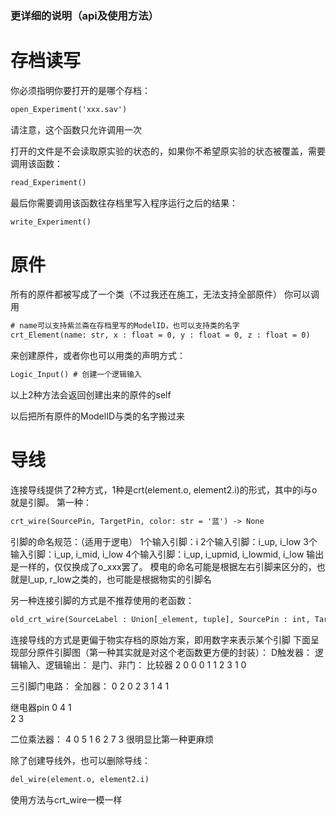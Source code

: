 ### 更详细的说明（api及使用方法）

# 存档读写
你必须指明你要打开的是哪个存档：
```diff
open_Experiment('xxx.sav')
```
请注意，这个函数只允许调用一次

打开的文件是不会读取原实验的状态的，如果你不希望原实验的状态被覆盖，需要调用该函数：
```diff
read_Experiment()
```

最后你需要调用该函数往存档里写入程序运行之后的结果：
```diff
write_Experiment()
```

# 原件
所有的原件都被写成了一个类（不过我还在施工，无法支持全部原件）
你可以调用
```diff
# name可以支持紫兰斋在存档里写的ModelID，也可以支持类的名字
crt_Element(name: str, x : float = 0, y : float = 0, z : float = 0)
```
来创建原件，或者你也可以用类的声明方式：
```diff
Logic_Input() # 创建一个逻辑输入
```
以上2种方法会返回创建出来的原件的self

以后把所有原件的ModelID与类的名字搬过来

# 导线
连接导线提供了2种方式，1种是crt(element.o, element2.i)的形式，其中的i与o就是引脚。
第一种：
```diff
crt_wire(SourcePin, TargetPin, color: str = '蓝') -> None
```
引脚的命名规范：（适用于逻电）
1个输入引脚：i
2个输入引脚：i_up, i_low
3个输入引脚：i_up, i_mid, i_low
4个输入引脚：i_up, i_upmid, i_lowmid, i_low
输出是一样的，仅仅换成了o_xxx罢了。
模电的命名可能是根据左右引脚来区分的，也就是l_up, r_low之类的，也可能是根据物实的引脚名

另一种连接引脚的方式是不推荐使用的老函数：
```diff
old_crt_wire(SourceLabel : Union[_element, tuple], SourcePin : int, TargetLabel, TargetPin : int, color = "蓝") -> None
```
连接导线的方式是更偏于物实存档的原始方案，即用数字来表示某个引脚
下面呈现部分原件引脚图（第一种其实就是对这个老函数更方便的封装）：
D触发器：       逻辑输入、逻辑输出：      是门、非门：       比较器
2    0         0                     0 1              1
                                                          2
3    1                                                0

三引脚门电路：   全加器：
0             2    0
    2         3
1             4    1

继电器pin
0   4
  1  
2   3

二位乘法器：
4  0
5  1
6  2
7  3
很明显比第一种更麻烦

除了创建导线外，也可以删除导线：
```diff
del_wire(element.o, element2.i)
```
使用方法与crt_wire一模一样